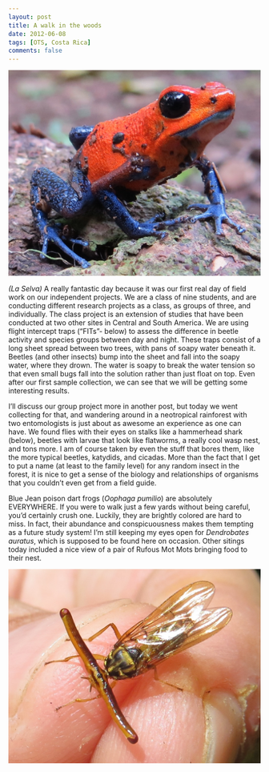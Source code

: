 ```yaml
---
layout: post
title: A walk in the woods
date: 2012-06-08
tags: [OTS, Costa Rica]
comments: false
---
```


![oophaga blue jeans](/assets/images/img_0222-oophaga-bluejeans.jpg)

*(La Selva)* A really fantastic day because it was our first real day of field work on our independent projects. We are a class of nine students, and are conducting different research projects as a class, as groups of three, and individually. The class project is an extension of studies that have been conducted at two other sites in Central and South America. We are using flight intercept traps (“FITs”- below) to assess the difference in beetle activity and species groups between day and night. These traps consist of a long sheet spread between two trees, with pans of soapy water beneath it. Beetles (and other insects) bump into the sheet and fall into the soapy water, where they drown. The water is soapy to break the water tension so that even small bugs fall into the solution rather than just float on top. Even after our first sample collection, we can see that we will be getting some interesting results.

I’ll discuss our group project more in another post, but today we went collecting for that, and wandering around in a neotropical rainforest with two entomologists is just about as awesome an experience as one can have. We found flies with their eyes on stalks like a hammerhead shark (below), beetles with larvae that look like flatworms, a really cool wasp nest, and tons more. I am of course taken by even the stuff that bores them, like the more typical beetles, katydids, and cicadas. More than the fact that I get to put a name (at least to the family level) for any random insect in the forest, it is nice to get a sense of the biology and relationships of organisms that you couldn’t even get from a field guide.

Blue Jean poison dart frogs (*Oophaga pumilio*) are absolutely EVERYWHERE. If you were to walk just a few yards without being careful, you’d certainly crush one. Luckily, they are brightly colored are hard to miss. In fact, their abundance and conspicuousness makes them tempting as a future study system! I’m still keeping my eyes open for *Dendrobates auratus*, which is supposed to be found here on occasion. Other sitings today included a nice view of a pair of Rufous Mot Mots bringing food to their nest.


![hammerhead fly](/assets/images/img_0285-crop-hammerhead-fly.jpg)
